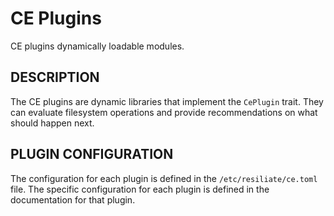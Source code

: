 # CE Plugins

CE plugins dynamically loadable modules.

## DESCRIPTION

The CE plugins are dynamic libraries that implement the `CePlugin` trait. They
can evaluate filesystem operations and provide recommendations on what should
happen next.

## PLUGIN CONFIGURATION

The configuration for each plugin is defined in the `/etc/resiliate/ce.toml` file.
The specific configuration for each plugin is defined in the documentation for
that plugin.

